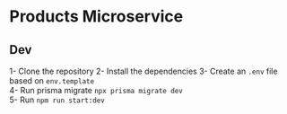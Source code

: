 # Products Microservice 



## Dev

1- Clone the repository
2- Install the dependencies
3- Create an `.env`  file based on `env.template`  
4- Run prisma migrate `npx prisma migrate dev`  
5- Run `npm run start:dev` 